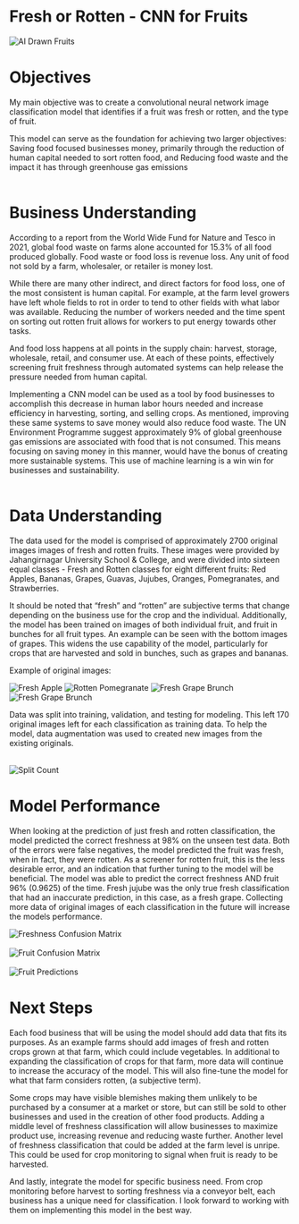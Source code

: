 # Fresh or Rotten - CNN for Fruits

![AI Drawn Fruits](images/fruit_banner.png "Fruit Banner")

# Objectives

My main objective was to create a convolutional neural network image classification model that identifies if a fruit was fresh or rotten, and the type of fruit.

This model can serve as the foundation for achieving two larger objectives:
Saving food focused businesses money, primarily through the reduction of human capital needed to sort rotten food, and
Reducing food waste and the impact it has through greenhouse gas emissions
<br/> <br/>

# Business Understanding


According to a report from the World Wide Fund for Nature and Tesco in 2021, global food waste on farms alone accounted for 15.3% of all food produced globally. Food waste or food loss is revenue loss. Any unit of food not sold by a farm, wholesaler, or retailer is money lost.

While there are many other indirect, and direct factors for food loss, one of the most consistent is human capital. For example, at the farm level growers have left whole fields to rot in order to tend to other fields with what labor was available. Reducing the number of workers needed and the time spent on sorting out rotten fruit allows for workers to put energy towards other tasks.

And food loss happens at all points in the supply chain: harvest, storage, wholesale, retail, and consumer use. At each of these points, effectively screening fruit freshness through automated systems can help release the pressure needed from human capital.

Implementing a CNN model can be used as a tool by food businesses to accomplish this decrease in human labor hours needed and increase efficiency in harvesting, sorting, and selling crops. As mentioned, improving these same systems to save money would also reduce food waste. The UN Environment Programme suggest approximately 9% of global greenhouse gas emissions are associated with food that is not consumed. This means focusing on saving money in this manner, would have the bonus of creating more sustainable systems. This use of machine learning is a win win for businesses and sustainability.
<br/> <br/>

# Data Understanding

The data used for the model is comprised of approximately 2700 original images images of fresh and rotten fruits. These images were provided by Jahangirnagar University School & College, and were divided into sixteen equal classes - Fresh and Rotten classes for eight different fruits: Red Apples, Bananas, Grapes, Guavas, Jujubes, Oranges, Pomegranates, and Strawberries.

It should be noted that “fresh” and “rotten” are subjective terms that change depending on the business use for the crop and the individual. Additionally, the model has been trained on images of both individual fruit, and fruit in bunches for all fruit types. An example can be seen with the bottom images of grapes. This widens the use capability of the model, particularly for crops that are harvested and sold in bunches, such as grapes and bananas. 


Example of original images:

![Fresh Apple](images/fresh_apple.png "Fresh Apple")
![Rotten Pomegranate](images/rotten_pomegranate.png "Rotten Pomegranate")
![Fresh Grape Brunch](images/fresh_grape.png "Fresh Grape")
![Fresh Grape Brunch](images/fresh_grape_bunch.png "Fresh Grape Bunch")

Data was split into training, validation, and testing for modeling. This left 170 original images left for each classification as training data. To help the model, data augmentation was used to created new images from the existing originals. <br/> <br/>

![Split Count](images/split_count.png "Split Count")
<br/>

# Model Performance

When looking at the prediction of just fresh and rotten classification, the model predicted the correct freshness at 98% on the unseen test data. Both of the errors were false negatives, the model predicted the fruit was fresh, when in fact, they were rotten. As a screener for rotten fruit, this is the less desirable error, and an indication that further tuning to the model will be beneficial. The model was able to predict the correct freshness AND fruit 96% (0.9625) of the time. Fresh jujube was the only true fresh classification that had an inaccurate prediction, in this case, as a fresh grape. Collecting more data of original images of each classification in the future will increase the models performance.

![Freshness Confusion Matrix](images/con_mat.png "Freshness Confusion Matrix") <br/> <br/>
![Fruit Confusion Matrix](images/con_mat_all.png "Fruit Confusion Matrix") <br/> <br/>
![Fruit Predictions](images/preds_bars.png "Fruit Predictions")

# Next Steps

Each food business that will be using the model should add data that fits its purposes. As an example farms should add images of fresh and rotten crops grown at that farm, which could include vegetables. In additional to expanding the classification of crops for that farm, more data will continue to increase the accuracy of the model. This will also fine-tune the model for what that farm considers rotten, (a subjective term).

Some crops may have visible blemishes making them unlikely to be purchased by a consumer at a market or store, but can still be sold to other businesses and used in the creation of other food products. Adding a middle level of freshness classification will allow businesses to maximize product use, increasing revenue and reducing waste further. Another level of freshness classification that could be added at the farm level is unripe. This could be used for crop monitoring to signal when fruit is ready to be harvested.

And lastly, integrate the model for specific business need. From crop monitoring before harvest to sorting freshness via a conveyor belt, each business has a unique need for classification. I look forward to working with them on implementing this model in the best way.

